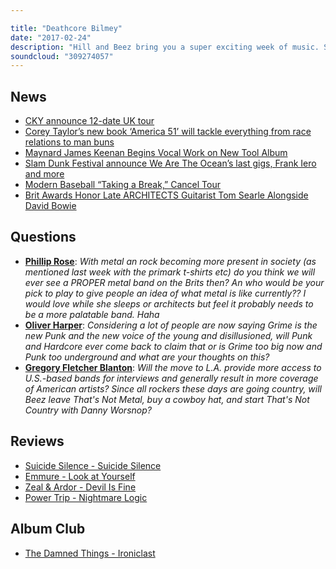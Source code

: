 ```yaml
---

title: "Deathcore Bilmey"
date: "2017-02-24"
description: "Hill and Beez bring you a super exciting week of music. Seriously, this is one of THOSE weeks. This weeks show contains the TNM verdict on the controversial new Suicide Silence album and new music from Emmure, Power Trip and Zeal & Ardor, there's talk about metal at the BRIT Awards, is Grime the new punk and our Album Club comes in the shape of The Damned Things' debut opus."
soundcloud: "309274057"
---
```


## News

- [CKY announce 12-date UK tour](http://teamrock.com/news/2017-02-22/cky-announce-12-date-uk-tour)
- [Corey Taylor’s new book ‘America 51’ will tackle everything from race relations to man buns](http://www.altpress.com/news/entry/corey_taylors_new_book_america_51_will_tackle_everything_from_race_relation)
- [Maynard James Keenan Begins Vocal Work on New Tool Album](http://loudwire.com/maynard-james-keenan-begins-vocal-work-new-tool-album/)
- [Slam Dunk Festival announce We Are The Ocean’s last gigs, Frank Iero and more](http://www.nme.com/news/music/slam-dunk-festival-announce-oceans-last-gigs-frank-iero-1986125)
- [Modern Baseball “Taking a Break,” Cancel Tour](http://pitchfork.com/news/71793-modern-baseball-taking-a-break-cancel-tour/)
- [Brit Awards Honor Late ARCHITECTS Guitarist Tom Searle Alongside David Bowie](http://www.rockfeed.net/2017/02/22/brit-awards-honor-late-architects-guitarist-tom-searle-powerful-tribute/)


## Questions

- **[Phillip Rose](https://www.facebook.com/thatsnotmetalpodcast/posts/2057192451173955?comment_id=2057202047839662&comment_tracking=%7B%22tn%22%3A%22R9%22%7D)**: *With metal an rock becoming more present in society (as mentioned last week with the primark t-shirts etc) do you think we will ever see a PROPER metal band on the Brits then? An who would be your pick to play to give people an idea of what metal is like currently?? I would love while she sleeps or architects but feel it probably needs to be a more palatable band. Haha*
- **[Oliver Harper](https://www.facebook.com/thatsnotmetalpodcast/posts/2057192451173955?comment_id=2057218914504642&comment_tracking=%7B%22tn%22%3A%22R9%22%7D)**: *Considering a lot of people are now saying Grime is the new Punk and the new voice of the young and disillusioned, will Punk and Hardcore ever come back to claim that or is Grime too big now and Punk too underground and what are your thoughts on this?*
- **[Gregory Fletcher Blanton](https://www.facebook.com/thatsnotmetalpodcast/posts/2057192451173955?comment_id=2057212917838575&comment_tracking=%7B%22tn%22%3A%22R9%22%7D)**: *Will the move to L.A. provide more access to U.S.-based bands for interviews and generally result in more coverage of American artists? Since all rockers these days are going country, will Beez leave That's Not Metal, buy a cowboy hat, and start That's Not Country with Danny Worsnop?*


## Reviews

- [Suicide Silence - Suicide Silence](https://itunes.apple.com/gb/album/suicide-silence/id1191864552)
- [Emmure - Look at Yourself](https://itunes.apple.com/gb/album/look-at-yourself/id1192396604)
- [Zeal & Ardor - Devil Is Fine](https://itunes.apple.com/gb/album/devil-is-fine/id1170171234)
- [Power Trip - Nightmare Logic](https://itunes.apple.com/gb/album/nightmare-logic/id1192706716)


## Album Club

- [The Damned Things - Ironiclast](https://itunes.apple.com/gb/album/ironiclast/id407522000)
